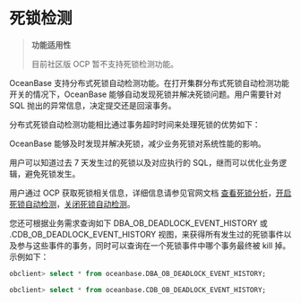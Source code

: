 # 死锁检测

>**功能适用性**
>
>目前社区版 OCP 暂不支持死锁检测功能。

OceanBase 支持分布式死锁自动检测功能。在打开集群分布式死锁自动检测功能开关的情况下，OceanBase 能够自动发现死锁并解决死锁问题。用户需要针对 SQL 抛出的异常信息，决定提交还是回滚事务。

分布式死锁自动检测功能相比通过事务超时时间来处理死锁的优势如下：

OceanBase 能够及时发现并解决死锁，减少业务死锁对系统性能的影响。

用户可以知道过去 7 天发生过的死锁以及对应执行的 SQL，继而可以优化业务逻辑，避免死锁发生。

用户通过 OCP 获取死锁相关信息，详细信息请参见官网文档 [查看死锁分析](https://www.oceanbase.com/docs/enterprise-oceanbase-ocp-cn-10000000000775895)，[开启死锁自动检测](https://www.oceanbase.com/docs/enterprise-oceanbase-ocp-cn-10000000000775845)，[关闭死锁自动检测](https://www.oceanbase.com/docs/enterprise-oceanbase-ocp-cn-10000000000775846)。

您还可根据业务需求查询如下 DBA_OB_DEADLOCK_EVENT_HISTORY 或 .CDB_OB_DEADLOCK_EVENT_HISTORY 视图，来获得所有发生过的死锁事件以及参与这些事件的事务，同时可以查询在一个死锁事件中哪个事务最终被 kill 掉。示例如下：

```sql
obclient> select * from oceanbase.DBA_OB_DEADLOCK_EVENT_HISTORY;

obclient> select * from oceanbase.CDB_OB_DEADLOCK_EVENT_HISTORY;
```
